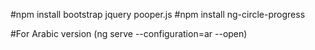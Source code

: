  #npm install bootstrap jquery pooper.js
 #npm install ng-circle-progress 


#For Arabic version (ng serve --configuration=ar --open) 

